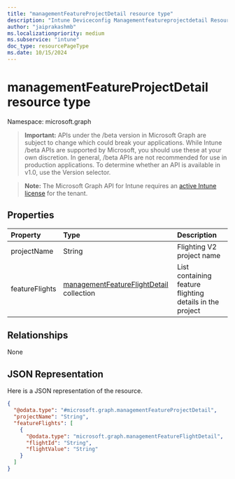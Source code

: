 ```yaml
---
title: "managementFeatureProjectDetail resource type"
description: "Intune Deviceconfig Managementfeatureprojectdetail Resources ."
author: "jaiprakashmb"
ms.localizationpriority: medium
ms.subservice: "intune"
doc_type: resourcePageType
ms.date: 10/15/2024
---
```


# managementFeatureProjectDetail resource type

Namespace: microsoft.graph

> **Important:** APIs under the /beta version in Microsoft Graph are subject to change which could break your applications. While Intune /beta APIs are supported by Microsoft, you should use these at your own discretion. In general, /beta APIs are not recommended for use in production applications. To determine whether an API is available in v1.0, use the Version selector.

> **Note:** The Microsoft Graph API for Intune requires an [active Intune license](https://go.microsoft.com/fwlink/?linkid=839381) for the tenant.



## Properties
|Property|Type|Description|
|:---|:---|:---|
|projectName|String|Flighting V2 project name|
|featureFlights|[managementFeatureFlightDetail](../resources/intune-deviceconfig-managementfeatureflightdetail.md) collection|List containing feature flighting details in the project|

## Relationships
None

## JSON Representation
Here is a JSON representation of the resource.
<!-- {
  "blockType": "resource",
  "@odata.type": "microsoft.graph.managementFeatureProjectDetail"
}
-->
``` json
{
  "@odata.type": "#microsoft.graph.managementFeatureProjectDetail",
  "projectName": "String",
  "featureFlights": [
    {
      "@odata.type": "microsoft.graph.managementFeatureFlightDetail",
      "flightId": "String",
      "flightValue": "String"
    }
  ]
}
```
